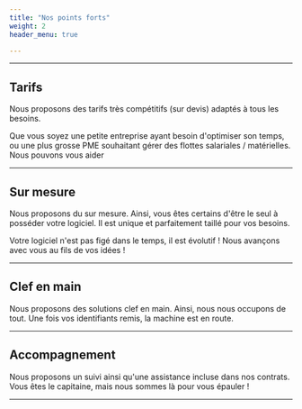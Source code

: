 ```yaml
---
title: "Nos points forts"
weight: 2
header_menu: true

--- 
```

---

## Tarifs

Nous proposons des tarifs très compétitifs (sur devis) adaptés à tous les besoins.

Que vous soyez une petite entreprise ayant besoin d'optimiser son temps, ou une plus grosse PME souhaitant gérer des flottes salariales / matérielles. Nous pouvons vous aider

---

## Sur mesure

Nous proposons du sur mesure. Ainsi, vous êtes certains d'être le seul à posséder votre logiciel. Il est unique et parfaitement taillé pour vos besoins.

Votre logiciel n'est pas figé dans le temps, il est évolutif ! Nous avançons avec vous au fils de vos idées !

---

## Clef en main

Nous proposons des solutions clef en main. Ainsi, nous nous occupons de tout. Une fois vos identifiants remis, la machine est en route.

---

## Accompagnement

Nous proposons un suivi ainsi qu'une assistance incluse dans nos contrats. Vous êtes le capitaine, mais nous sommes là pour vous épauler !

---